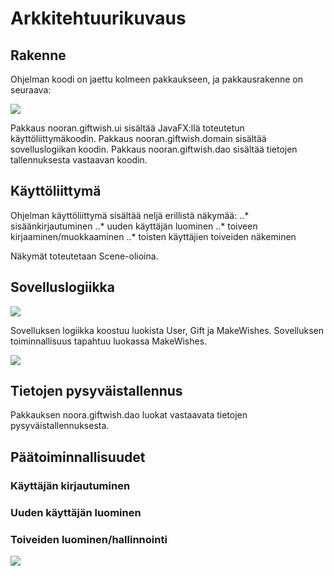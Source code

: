 # Arkkitehtuurikuvaus

## Rakenne

Ohjelman koodi on jaettu kolmeen pakkaukseen, ja pakkausrakenne on seuraava: 

<img src="https://github.com/NooraVino/ot-harjoitustyo/blob/master/GiftWish/Dokumentointi/arkkitehtuuri/pakkausrakenne_1.jpg">

Pakkaus nooran.giftwish.ui sisältää JavaFX:llä toteutetun käyttöliittymäkoodin.
Pakkaus nooran.giftwish.domain sisältää sovelluslogiikan koodin.
Pakkaus nooran.giftwish.dao sisältää tietojen tallennuksesta vastaavan koodin.

## Käyttöliittymä

Ohjelman käyttöliittymä sisältää neljä erillistä näkymää:
..* sisäänkirjautuminen
..* uuden käyttäjän luominen
..* toiveen kirjaaminen/muokkaaminen
..* toisten käyttäjien toiveiden näkeminen

Näkymät toteutetaan Scene-olioina.

## Sovelluslogiikka

<img src="https://github.com/NooraVino/ot-harjoitustyo/blob/master/GiftWish/Dokumentointi/arkkitehtuuri/luokkakaavio.jpg">

Sovelluksen logiikka koostuu luokista User, Gift ja MakeWishes. Sovelluksen toiminnallisuus tapahtuu luokassa MakeWishes.


<img src="https://github.com/NooraVino/ot-harjoitustyo/blob/master/GiftWish/Dokumentointi/arkkitehtuuri/luokkakaavio.jpg">




## Tietojen pysyväistallennus

Pakkauksen noora.giftwish.dao luokat vastaavata tietojen pysyväistallennuksesta.



## Päätoiminnallisuudet

### Käyttäjän kirjautuminen
### Uuden käyttäjän luominen
### Toiveiden luominen/hallinnointi

<img src="https://github.com/NooraVino/ot-harjoitustyo/blob/master/GiftWish/Dokumentointi/arkkitehtuuri/sekvenssikaavio.jpg">

